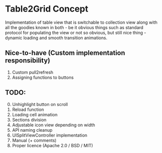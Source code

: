 # Table2Grid Concept

Implementation of table view that is switchable to collection view along with all the goodies known in both - be it obvious things such as standard protocol for populating the view or not so obvious, but still nice thing - dynamic loading and smooth transition animations.

## Nice-to-have (Custom implementation responsibility)

1. Custom pull2refresh
2. Assigning functions to buttons


## TODO:

0. Unhighlight button on scroll
1. Reload function
2. Loading cell animation
3. Sections division
4. Adjustable icon view depending on width
5. API naming cleanup 
6. UISplitViewController implementation
7. Manual (+ comments)
8. Proper licence (Apache 2.0 / BSD / MIT)